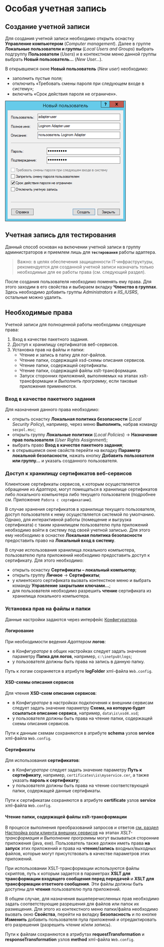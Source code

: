 # Особая учетная запись

## Создание учетной записи

Для создания учетной записи необходимо открыть оснастку **Управление компьютером** (*Computer management*). Далее в группе **Локальные пользователи и группы** (*Local Users and Groups*) выбрать подгруппу **Пользователи** (*Users*) и в контекстном меню данной группы выбрать **Новый пользователь…** (*New User…*).

В открывшемся окне **Новый пользователь** (*New user*) необходимо:

* заполнить пустые поля;
* отключить «Требовать смены пароля при следующем входе в систему»;
* включить «Срок действия пароля не ограничен».

![Пример добавления нового пользователя](user-new.png)

## Учетная запись для тестирования

Данный способ основан на включении учетной записи в группу администраторов и приемлем лишь для **`тестирования`** работы адаптера.

> Важно: в целях обеспечения защищенности IT-инфраструктуры, рекомендуется для созданной учетной записи назначать только необходимые для ее работы права (см. следующий раздел).

После создания пользователя необходимо поменять ему права. Для этого заходим в его свойства и выбираем вкладку **Членство в группах**. Здесь необходимо добавить группы *Administrators* и *IIS_IUSRS*, остальные можно удалить.

## Необходимые права

Учетной записи для полноценной работы необходимы следующие права:

1. Вход в качестве пакетного задания.
1. Доступ к хранилищу сертификатов веб-сервисов.
1. Установка прав на файлы и папки:
   * Чтение и запись в папку для лог-файлов.
   * Чтение папки, содержащей xsd-схемы описания сервисов.
   * Чтение папки, содержащей сертификаты.
   * Чтение папки, содержащей файлы xslt-трансформации.
   * Запуск сторонних приложений, выполняемых на этапах xslt-трансформации и *Выполнить программу*, если таковые приложения применяются.

### Вход в качестве пакетного задания

Для назначения данного права необходимо:

* открыть оснастку **Локальная политика безопасности** (*Local Security Policy*), например, через меню **Выполнить**, набрав команду `secpol.msc`;
* открыть группу **Локальные политики** (*Local Policies*) -> **Назначение прав пользователя** (*User Rights Assignment*);
* выбрать право **Вход в качестве пакетного задания**;
* в открывшемся окне свойств перейти на вкладку **Параметр локальной безопасности**, нажать кнопку **Добавить пользователя или группу…** и указать созданного пользователя.

### Доступ к хранилищу сертификатов веб-сервисов

Клиентские сертификаты сервисов, к которым осуществляется обращение из *Адаптера*, могут помещаться в хранилище сертификатов либо локального компьютера либо текущего пользователя (подробнее см. Приложение `Работа с сертификатами`).

В случае хранения сертификатов в хранилище текущего пользователя, доступ пользователя к нему осуществляется системой по умолчанию. Однако, для интерактивной работы (помещение и выгрузка сертификата) с таким хранилищем пользователю пула приложений необходимо войти в систему под своей учетной записью. Для этого ему необходимо в оснастке **Локальная политика безопасности** предоставить право на **Локальный вход в систему**.

В случае использования хранилища локального компьютера, пользователю пула приложений необходимо предоставить доступ к сертификату. Для этого необходимо:

* открыть оснастку **Сертификаты – локальный компьютер**;
* открыть группу **Личное** -> **Сертификаты**;
* у клиентского сертификата вызвать контекстное меню и выбрать команду **Управление закрытыми ключами…**;
* для пользователя необходимо разрешить **чтение** сертификата из хранилища локального компьютера.

### Установка прав на файлы и папки

Данные настройки задаются через интерфейс [Конфигуратора](../config/README.md).

#### Логирование

При необходимости ведения *Адаптером* **логов**:

* в *Конфигураторе* в общих настройках следует задать значение параметру **Папка для логов**, например, `c:\inetpub\logs`;
* у пользователя должны быть права на запись в данную папку.

Путь к логам сохраняется в атрибуте **logFolder** xml-файла `Web.config`.

#### XSD-схемы описания сервисов

Для чтения **XSD-схем описания сервисов**:

* в *Конфигураторе* в настройках подключения к внешним сервисам следует задать значение параметру **Схема, на которую будет ссылаться описание сервиса**, например, `data\is\xsd4.xsd`;
* у пользователя должны быть права на чтение папки, содержащей схемы описания сервисов.

Пути к данным схемам сохраняются в атрибуте **schema** узлов **service** xml-файла `Web.config`.

#### Сертификаты

Для использования **сертификатов**:

* в *Конфигураторе* следует задать значение параметру **Путь к сертификату**, например, `certificates\is\myservice.cer`, а также указать **пароль к сертификату**;
* у пользователя должны быть права на чтение соответствующей папки, содержащей данные сертификаты.

Пути к сертификатам сохраняются в атрибуте **certificate** узлов **service** xml-файла `Web.config`.

#### Чтение папки, содержащей файлы xslt-трансформации

В процессе выполнения преобразований запросов и ответов [см. раздел Настройка роли клиента внешних сервисов](./) на этапах *XSLT-трансформация* и *Выполнение программы* могут вызываться сторонние приложения (java, exe). Пользователь также должен иметь права **на запуск** этих приложений и права на **чтение/запись** входных/выходных файлов, которые могут присутствовать в качестве параметров этих приложений.

При использовании XSLT-трансформации используются файлы скриптов, путь к которым задается в параметрах **XSLT для трансформации входящего сообщения перед передачей** и **XSLT для трансформации ответного сообщения**. Эти файлы должны быть доступны для **чтения** пользователю пула приложений.

В общем случае, для назначения вышеперечисленных прав необходимо задать соответствующие разрешения для файлов или папок их размещения. Для этого из контекстного меню папки/файла необходимо вызвать окно **Свойства**, перейти на вкладку **Безопасность** и по кнопке **Изменить** добавить пользователя пула приложений и отредактировать его разрешения (разрешить *чтение* и/или *запись*).

Пути к файлам сохраняются в атрибутах **requestTransformation** и **responseTransformation** узлов **method** xml-файла `Web.config`.
